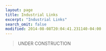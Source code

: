 ```yaml
---
layout: page
title: Industrial Links
excerpt: "Industrial Links"
search_omit: false
modified: 2014-08-08T20:04:41.231140-04:00
---
```


> UNDER CONSTRUCTION



